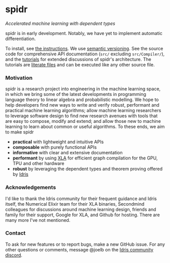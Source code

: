 # spidr

_Accelerated machine learning with dependent types_

spidr is in early development. Notably, we have yet to implement automatic differentiation.

To install, see [the instructions](INSTALL.md). We use [semantic versioning](https://semver.org/). See the source code for comprehensive API documentation (`src/` excluding `src/Compiler/`), and the [tutorials](tutorials) for extended discussions of spidr's architecture. The tutorials are [literate files](https://idris2.readthedocs.io/en/latest/reference/literate.html) and can be executed like any other source file.

### Motivation

spidr is a research project into engineering in the machine learning space, in which we bring some of the latest developments in programming language theory to linear algebra and probabilistic modelling. We hope to help developers find new ways to write and verify robust, performant and practical machine learning algorithms; allow machine learning researchers to leverage software design to find new research avenues with tools that are easy to compose, modify and extend; and allow those new to machine learning to learn about common or useful algorithms. To these ends, we aim to make spidr

  - **practical** with lightweight and intuitive APIs
  - **composable** with purely functional APIs
  - **informative** with clear and extensive documentation
  - **performant** by using [XLA](https://www.tensorflow.org/xla) for efficient graph compilation for the GPU, TPU and other hardware
  - **robust** by leveraging the dependent types and theorem proving offered by [Idris](https://github.com/idris-lang/Idris2)

### Acknowledgements

I'd like to thank the Idris community for their frequent guidance and Idris itself, the Numerical Elixir team for their XLA binaries, Secondmind colleagues for discussions around machine learning design, friends and family for their support, Google for XLA, and Github for hosting. There are many more I've not mentioned.

### Contact

To ask for new features or to report bugs, make a new GitHub issue. For any other questions or comments, message @joelb on the [Idris community discord](https://discord.gg/YXmWC5yKYM).
